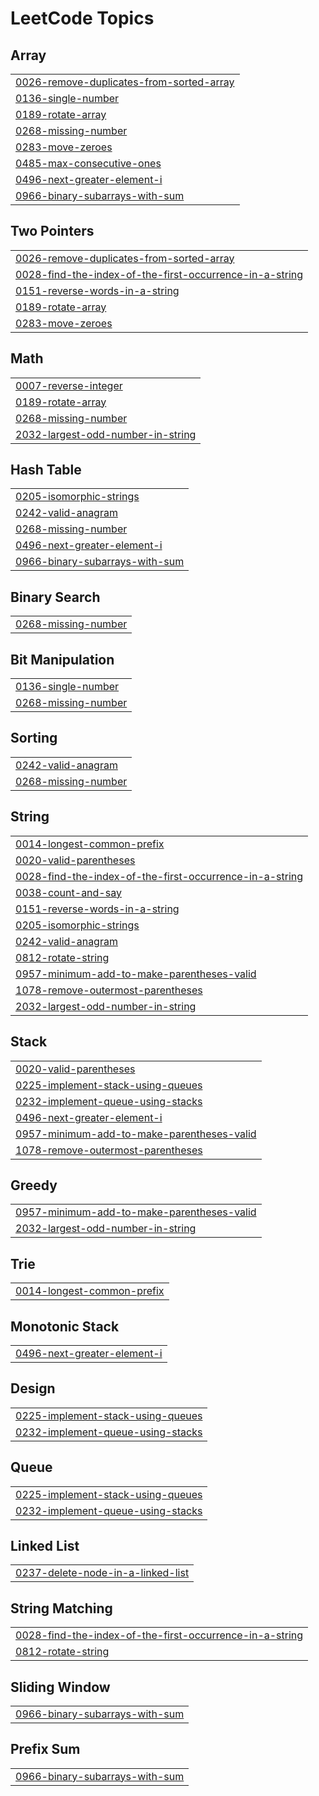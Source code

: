 
<!---LeetCode Topics Start-->
# LeetCode Topics
## Array
|  |
| ------- |
| [0026-remove-duplicates-from-sorted-array](https://github.com/Shivam-kum-mhta/Leetcode_Submissions/tree/master/0026-remove-duplicates-from-sorted-array) |
| [0136-single-number](https://github.com/Shivam-kum-mhta/Leetcode_Submissions/tree/master/0136-single-number) |
| [0189-rotate-array](https://github.com/Shivam-kum-mhta/Leetcode_Submissions/tree/master/0189-rotate-array) |
| [0268-missing-number](https://github.com/Shivam-kum-mhta/Leetcode_Submissions/tree/master/0268-missing-number) |
| [0283-move-zeroes](https://github.com/Shivam-kum-mhta/Leetcode_Submissions/tree/master/0283-move-zeroes) |
| [0485-max-consecutive-ones](https://github.com/Shivam-kum-mhta/Leetcode_Submissions/tree/master/0485-max-consecutive-ones) |
| [0496-next-greater-element-i](https://github.com/Shivam-kum-mhta/Leetcode_Submissions/tree/master/0496-next-greater-element-i) |
| [0966-binary-subarrays-with-sum](https://github.com/Shivam-kum-mhta/Leetcode_Submissions/tree/master/0966-binary-subarrays-with-sum) |
## Two Pointers
|  |
| ------- |
| [0026-remove-duplicates-from-sorted-array](https://github.com/Shivam-kum-mhta/Leetcode_Submissions/tree/master/0026-remove-duplicates-from-sorted-array) |
| [0028-find-the-index-of-the-first-occurrence-in-a-string](https://github.com/Shivam-kum-mhta/Leetcode_Submissions/tree/master/0028-find-the-index-of-the-first-occurrence-in-a-string) |
| [0151-reverse-words-in-a-string](https://github.com/Shivam-kum-mhta/Leetcode_Submissions/tree/master/0151-reverse-words-in-a-string) |
| [0189-rotate-array](https://github.com/Shivam-kum-mhta/Leetcode_Submissions/tree/master/0189-rotate-array) |
| [0283-move-zeroes](https://github.com/Shivam-kum-mhta/Leetcode_Submissions/tree/master/0283-move-zeroes) |
## Math
|  |
| ------- |
| [0007-reverse-integer](https://github.com/Shivam-kum-mhta/Leetcode_Submissions/tree/master/0007-reverse-integer) |
| [0189-rotate-array](https://github.com/Shivam-kum-mhta/Leetcode_Submissions/tree/master/0189-rotate-array) |
| [0268-missing-number](https://github.com/Shivam-kum-mhta/Leetcode_Submissions/tree/master/0268-missing-number) |
| [2032-largest-odd-number-in-string](https://github.com/Shivam-kum-mhta/Leetcode_Submissions/tree/master/2032-largest-odd-number-in-string) |
## Hash Table
|  |
| ------- |
| [0205-isomorphic-strings](https://github.com/Shivam-kum-mhta/Leetcode_Submissions/tree/master/0205-isomorphic-strings) |
| [0242-valid-anagram](https://github.com/Shivam-kum-mhta/Leetcode_Submissions/tree/master/0242-valid-anagram) |
| [0268-missing-number](https://github.com/Shivam-kum-mhta/Leetcode_Submissions/tree/master/0268-missing-number) |
| [0496-next-greater-element-i](https://github.com/Shivam-kum-mhta/Leetcode_Submissions/tree/master/0496-next-greater-element-i) |
| [0966-binary-subarrays-with-sum](https://github.com/Shivam-kum-mhta/Leetcode_Submissions/tree/master/0966-binary-subarrays-with-sum) |
## Binary Search
|  |
| ------- |
| [0268-missing-number](https://github.com/Shivam-kum-mhta/Leetcode_Submissions/tree/master/0268-missing-number) |
## Bit Manipulation
|  |
| ------- |
| [0136-single-number](https://github.com/Shivam-kum-mhta/Leetcode_Submissions/tree/master/0136-single-number) |
| [0268-missing-number](https://github.com/Shivam-kum-mhta/Leetcode_Submissions/tree/master/0268-missing-number) |
## Sorting
|  |
| ------- |
| [0242-valid-anagram](https://github.com/Shivam-kum-mhta/Leetcode_Submissions/tree/master/0242-valid-anagram) |
| [0268-missing-number](https://github.com/Shivam-kum-mhta/Leetcode_Submissions/tree/master/0268-missing-number) |
## String
|  |
| ------- |
| [0014-longest-common-prefix](https://github.com/Shivam-kum-mhta/Leetcode_Submissions/tree/master/0014-longest-common-prefix) |
| [0020-valid-parentheses](https://github.com/Shivam-kum-mhta/Leetcode_Submissions/tree/master/0020-valid-parentheses) |
| [0028-find-the-index-of-the-first-occurrence-in-a-string](https://github.com/Shivam-kum-mhta/Leetcode_Submissions/tree/master/0028-find-the-index-of-the-first-occurrence-in-a-string) |
| [0038-count-and-say](https://github.com/Shivam-kum-mhta/Leetcode_Submissions/tree/master/0038-count-and-say) |
| [0151-reverse-words-in-a-string](https://github.com/Shivam-kum-mhta/Leetcode_Submissions/tree/master/0151-reverse-words-in-a-string) |
| [0205-isomorphic-strings](https://github.com/Shivam-kum-mhta/Leetcode_Submissions/tree/master/0205-isomorphic-strings) |
| [0242-valid-anagram](https://github.com/Shivam-kum-mhta/Leetcode_Submissions/tree/master/0242-valid-anagram) |
| [0812-rotate-string](https://github.com/Shivam-kum-mhta/Leetcode_Submissions/tree/master/0812-rotate-string) |
| [0957-minimum-add-to-make-parentheses-valid](https://github.com/Shivam-kum-mhta/Leetcode_Submissions/tree/master/0957-minimum-add-to-make-parentheses-valid) |
| [1078-remove-outermost-parentheses](https://github.com/Shivam-kum-mhta/Leetcode_Submissions/tree/master/1078-remove-outermost-parentheses) |
| [2032-largest-odd-number-in-string](https://github.com/Shivam-kum-mhta/Leetcode_Submissions/tree/master/2032-largest-odd-number-in-string) |
## Stack
|  |
| ------- |
| [0020-valid-parentheses](https://github.com/Shivam-kum-mhta/Leetcode_Submissions/tree/master/0020-valid-parentheses) |
| [0225-implement-stack-using-queues](https://github.com/Shivam-kum-mhta/Leetcode_Submissions/tree/master/0225-implement-stack-using-queues) |
| [0232-implement-queue-using-stacks](https://github.com/Shivam-kum-mhta/Leetcode_Submissions/tree/master/0232-implement-queue-using-stacks) |
| [0496-next-greater-element-i](https://github.com/Shivam-kum-mhta/Leetcode_Submissions/tree/master/0496-next-greater-element-i) |
| [0957-minimum-add-to-make-parentheses-valid](https://github.com/Shivam-kum-mhta/Leetcode_Submissions/tree/master/0957-minimum-add-to-make-parentheses-valid) |
| [1078-remove-outermost-parentheses](https://github.com/Shivam-kum-mhta/Leetcode_Submissions/tree/master/1078-remove-outermost-parentheses) |
## Greedy
|  |
| ------- |
| [0957-minimum-add-to-make-parentheses-valid](https://github.com/Shivam-kum-mhta/Leetcode_Submissions/tree/master/0957-minimum-add-to-make-parentheses-valid) |
| [2032-largest-odd-number-in-string](https://github.com/Shivam-kum-mhta/Leetcode_Submissions/tree/master/2032-largest-odd-number-in-string) |
## Trie
|  |
| ------- |
| [0014-longest-common-prefix](https://github.com/Shivam-kum-mhta/Leetcode_Submissions/tree/master/0014-longest-common-prefix) |
## Monotonic Stack
|  |
| ------- |
| [0496-next-greater-element-i](https://github.com/Shivam-kum-mhta/Leetcode_Submissions/tree/master/0496-next-greater-element-i) |
## Design
|  |
| ------- |
| [0225-implement-stack-using-queues](https://github.com/Shivam-kum-mhta/Leetcode_Submissions/tree/master/0225-implement-stack-using-queues) |
| [0232-implement-queue-using-stacks](https://github.com/Shivam-kum-mhta/Leetcode_Submissions/tree/master/0232-implement-queue-using-stacks) |
## Queue
|  |
| ------- |
| [0225-implement-stack-using-queues](https://github.com/Shivam-kum-mhta/Leetcode_Submissions/tree/master/0225-implement-stack-using-queues) |
| [0232-implement-queue-using-stacks](https://github.com/Shivam-kum-mhta/Leetcode_Submissions/tree/master/0232-implement-queue-using-stacks) |
## Linked List
|  |
| ------- |
| [0237-delete-node-in-a-linked-list](https://github.com/Shivam-kum-mhta/Leetcode_Submissions/tree/master/0237-delete-node-in-a-linked-list) |
## String Matching
|  |
| ------- |
| [0028-find-the-index-of-the-first-occurrence-in-a-string](https://github.com/Shivam-kum-mhta/Leetcode_Submissions/tree/master/0028-find-the-index-of-the-first-occurrence-in-a-string) |
| [0812-rotate-string](https://github.com/Shivam-kum-mhta/Leetcode_Submissions/tree/master/0812-rotate-string) |
## Sliding Window
|  |
| ------- |
| [0966-binary-subarrays-with-sum](https://github.com/Shivam-kum-mhta/Leetcode_Submissions/tree/master/0966-binary-subarrays-with-sum) |
## Prefix Sum
|  |
| ------- |
| [0966-binary-subarrays-with-sum](https://github.com/Shivam-kum-mhta/Leetcode_Submissions/tree/master/0966-binary-subarrays-with-sum) |
<!---LeetCode Topics End-->
